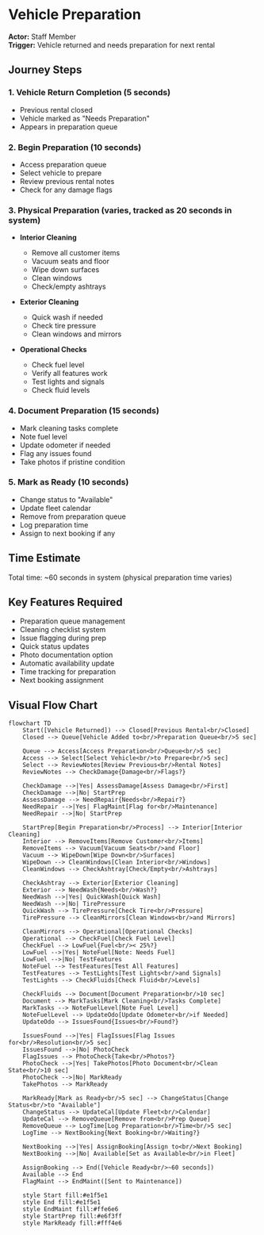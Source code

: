 # Vehicle Preparation

**Actor:** Staff Member  
**Trigger:** Vehicle returned and needs preparation for next rental

## Journey Steps

### 1. Vehicle Return Completion (5 seconds)
- Previous rental closed
- Vehicle marked as "Needs Preparation"
- Appears in preparation queue

### 2. Begin Preparation (10 seconds)
- Access preparation queue
- Select vehicle to prepare
- Review previous rental notes
- Check for any damage flags

### 3. Physical Preparation (varies, tracked as 20 seconds in system)
- **Interior Cleaning**
  - Remove all customer items
  - Vacuum seats and floor
  - Wipe down surfaces
  - Clean windows
  - Check/empty ashtrays

- **Exterior Cleaning**
  - Quick wash if needed
  - Check tire pressure
  - Clean windows and mirrors

- **Operational Checks**
  - Check fuel level
  - Verify all features work
  - Test lights and signals
  - Check fluid levels

### 4. Document Preparation (15 seconds)
- Mark cleaning tasks complete
- Note fuel level
- Update odometer if needed
- Flag any issues found
- Take photos if pristine condition

### 5. Mark as Ready (10 seconds)
- Change status to "Available"
- Update fleet calendar
- Remove from preparation queue
- Log preparation time
- Assign to next booking if any

## Time Estimate
Total time: ~60 seconds in system (physical preparation time varies)

## Key Features Required
- Preparation queue management
- Cleaning checklist system
- Issue flagging during prep
- Quick status updates
- Photo documentation option
- Automatic availability update
- Time tracking for preparation
- Next booking assignment

## Visual Flow Chart

```mermaid
flowchart TD
    Start([Vehicle Returned]) --> Closed[Previous Rental<br/>Closed]
    Closed --> Queue[Vehicle Added to<br/>Preparation Queue<br/>5 sec]
    
    Queue --> Access[Access Preparation<br/>Queue<br/>5 sec]
    Access --> Select[Select Vehicle<br/>to Prepare<br/>5 sec]
    Select --> ReviewNotes[Review Previous<br/>Rental Notes]
    ReviewNotes --> CheckDamage{Damage<br/>Flags?}
    
    CheckDamage -->|Yes| AssessDamage[Assess Damage<br/>First]
    CheckDamage -->|No| StartPrep
    AssessDamage --> NeedRepair{Needs<br/>Repair?}
    NeedRepair -->|Yes| FlagMaint[Flag for<br/>Maintenance]
    NeedRepair -->|No| StartPrep
    
    StartPrep[Begin Preparation<br/>Process] --> Interior[Interior Cleaning]
    Interior --> RemoveItems[Remove Customer<br/>Items]
    RemoveItems --> Vacuum[Vacuum Seats<br/>and Floor]
    Vacuum --> WipeDown[Wipe Down<br/>Surfaces]
    WipeDown --> CleanWindows[Clean Interior<br/>Windows]
    CleanWindows --> CheckAshtray[Check/Empty<br/>Ashtrays]
    
    CheckAshtray --> Exterior[Exterior Cleaning]
    Exterior --> NeedWash{Needs<br/>Wash?}
    NeedWash -->|Yes| QuickWash[Quick Wash]
    NeedWash -->|No| TirePressure
    QuickWash --> TirePressure[Check Tire<br/>Pressure]
    TirePressure --> CleanMirrors[Clean Windows<br/>and Mirrors]
    
    CleanMirrors --> Operational[Operational Checks]
    Operational --> CheckFuel[Check Fuel Level]
    CheckFuel --> LowFuel{Fuel<br/>< 25%?}
    LowFuel -->|Yes| NoteFuel[Note: Needs Fuel]
    LowFuel -->|No| TestFeatures
    NoteFuel --> TestFeatures[Test All Features]
    TestFeatures --> TestLights[Test Lights<br/>and Signals]
    TestLights --> CheckFluids[Check Fluid<br/>Levels]
    
    CheckFluids --> Document[Document Preparation<br/>10 sec]
    Document --> MarkTasks[Mark Cleaning<br/>Tasks Complete]
    MarkTasks --> NoteFuelLevel[Note Fuel Level]
    NoteFuelLevel --> UpdateOdo[Update Odometer<br/>if Needed]
    UpdateOdo --> IssuesFound{Issues<br/>Found?}
    
    IssuesFound -->|Yes| FlagIssues[Flag Issues for<br/>Resolution<br/>5 sec]
    IssuesFound -->|No| PhotoCheck
    FlagIssues --> PhotoCheck{Take<br/>Photos?}
    PhotoCheck -->|Yes| TakePhotos[Photo Document<br/>Clean State<br/>10 sec]
    PhotoCheck -->|No| MarkReady
    TakePhotos --> MarkReady
    
    MarkReady[Mark as Ready<br/>5 sec] --> ChangeStatus[Change Status<br/>to "Available"]
    ChangeStatus --> UpdateCal[Update Fleet<br/>Calendar]
    UpdateCal --> RemoveQueue[Remove from<br/>Prep Queue]
    RemoveQueue --> LogTime[Log Preparation<br/>Time<br/>5 sec]
    LogTime --> NextBooking{Next Booking<br/>Waiting?}
    
    NextBooking -->|Yes| AssignBooking[Assign to<br/>Next Booking]
    NextBooking -->|No| Available[Set as Available<br/>in Fleet]
    
    AssignBooking --> End([Vehicle Ready<br/>~60 seconds])
    Available --> End
    FlagMaint --> EndMaint([Sent to Maintenance])
    
    style Start fill:#e1f5e1
    style End fill:#e1f5e1
    style EndMaint fill:#ffe6e6
    style StartPrep fill:#e6f3ff
    style MarkReady fill:#fff4e6
```